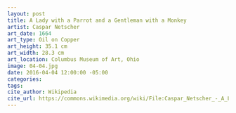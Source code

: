 ```yaml
---
layout: post
title: A Lady with a Parrot and a Gentleman with a Monkey
artist: Caspar Netscher
art_date: 1664
art_type: Oil on Copper
art_height: 35.1 cm
art_width: 28.3 cm
art_location: Columbus Museum of Art, Ohio
image: 04-04.jpg
date: 2016-04-04 12:00:00 -05:00
categories:
tags:
cite_author: Wikipedia
cite_url: https://commons.wikimedia.org/wiki/File:Caspar_Netscher_-_A_Lady_with_a_Parrot_and_a_Gentleman_with_a_Monkey_(1664).jpg
---
```


